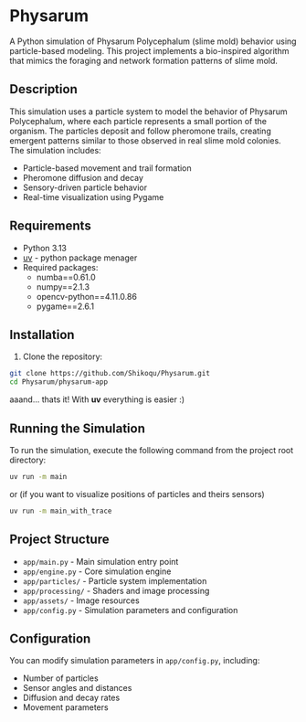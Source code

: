 # Physarum

A Python simulation of Physarum Polycephalum (slime mold) behavior using particle-based modeling. This project implements a bio-inspired algorithm that mimics the foraging and network formation patterns of slime mold.

## Description

This simulation uses a particle system to model the behavior of Physarum Polycephalum, where each particle represents a small portion of the organism. The particles deposit and follow pheromone trails, creating emergent patterns similar to those observed in real slime mold colonies. The simulation includes:

- Particle-based movement and trail formation
- Pheromone diffusion and decay
- Sensory-driven particle behavior
- Real-time visualization using Pygame

## Requirements

- Python 3.13
- [uv](https://docs.astral.sh/uv/) - python package menager
- Required packages:
  - numba==0.61.0
  - numpy==2.1.3
  - opencv-python==4.11.0.86
  - pygame==2.6.1

## Installation

1. Clone the repository:

```zsh
git clone https://github.com/Shikoqu/Physarum.git
cd Physarum/physarum-app
```

aaand... thats it! With **uv** everything is easier :)

## Running the Simulation

To run the simulation, execute the following command from the project root directory:

```zsh
uv run -m main
```

or (if you want to visualize positions of particles and theirs sensors)

```zsh
uv run -m main_with_trace
```

## Project Structure

- `app/main.py` - Main simulation entry point
- `app/engine.py` - Core simulation engine
- `app/particles/` - Particle system implementation
- `app/processing/` - Shaders and image processing
- `app/assets/` - Image resources
- `app/config.py` - Simulation parameters and configuration

## Configuration

You can modify simulation parameters in `app/config.py`, including:

- Number of particles
- Sensor angles and distances
- Diffusion and decay rates
- Movement parameters

